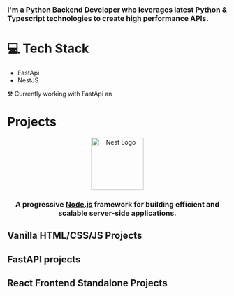 ### I'm a Python Backend Developer who leverages latest Python & Typescript technologies to create high performance APIs.

# 💻 Tech Stack
- FastApi
- NestJS

⚒ Currently working with FastApi an

# Projects

<p align="center">
  <a href="http://nestjs.com/" target="blank"><img src="https://nestjs.com/img/logo-small.svg" width="120" alt="Nest Logo" /></a>
</p>

<h3 align="center">A progressive <a href="http://nodejs.org" target="_blank">Node.js</a> framework for building efficient and scalable server-side applications.</h3>


## Vanilla HTML/CSS/JS Projects


## FastAPI projects


## React Frontend Standalone Projects


